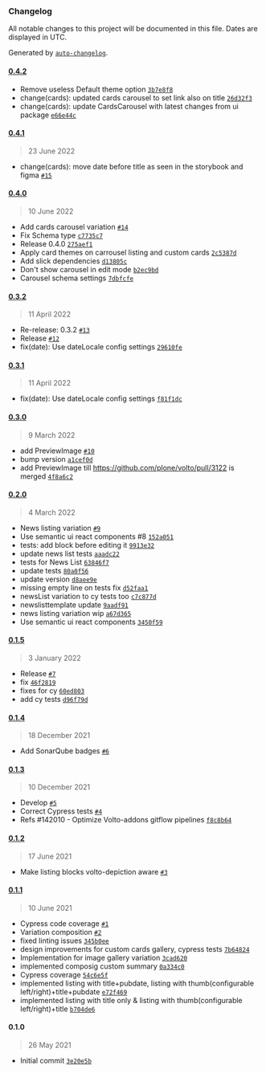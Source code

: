 ### Changelog

All notable changes to this project will be documented in this file. Dates are displayed in UTC.

Generated by [`auto-changelog`](https://github.com/CookPete/auto-changelog).

#### [0.4.2](https://github.com/eea/volto-listing-block/compare/0.4.1...0.4.2)

- Remove useless Default theme option [`3b7e8f8`](https://github.com/eea/volto-listing-block/commit/3b7e8f87ac88e02e3a7684088ea5f9f322c5753b)
- change(cards): updated cards carousel to set link also on title [`26d32f3`](https://github.com/eea/volto-listing-block/commit/26d32f3be7aae1c887346bf18f7f36e3ba9b30dd)
- change(cards): update CardsCarousel with latest changes from ui package [`e66e44c`](https://github.com/eea/volto-listing-block/commit/e66e44c974e2e832e913caa5afaec5aa4fa91238)

#### [0.4.1](https://github.com/eea/volto-listing-block/compare/0.4.0...0.4.1)

> 23 June 2022

- change(cards): move date before title as seen in the storybook and figma [`#15`](https://github.com/eea/volto-listing-block/pull/15)

#### [0.4.0](https://github.com/eea/volto-listing-block/compare/0.3.2...0.4.0)

> 10 June 2022

- Add cards carousel variation [`#14`](https://github.com/eea/volto-listing-block/pull/14)
- Fix Schema type [`c7735c7`](https://github.com/eea/volto-listing-block/commit/c7735c7ad4f5ebb27f497289524e33696a7c9658)
- Release 0.4.0 [`275aef1`](https://github.com/eea/volto-listing-block/commit/275aef12f7e93d50b55d3ac08b550ce2c122f453)
- Apply card themes on carrousel listing and custom cards [`2c5387d`](https://github.com/eea/volto-listing-block/commit/2c5387ddea596065b2517f3d3269f46f1e0267e8)
- Add slick dependencies [`d13805c`](https://github.com/eea/volto-listing-block/commit/d13805c0d850dc8dcf73a93e6558acd13859b223)
- Don't show carousel in edit mode [`b2ec9bd`](https://github.com/eea/volto-listing-block/commit/b2ec9bdd087183a92dea7bd7a63c97082099d13d)
- Carousel schema settings [`7dbfcfe`](https://github.com/eea/volto-listing-block/commit/7dbfcfeec94044e71ce0c62ad1d6483978a08dce)

#### [0.3.2](https://github.com/eea/volto-listing-block/compare/0.3.1...0.3.2)

> 11 April 2022

- Re-release: 0.3.2 [`#13`](https://github.com/eea/volto-listing-block/pull/13)
- Release [`#12`](https://github.com/eea/volto-listing-block/pull/12)
- fix(date): Use dateLocale config settings [`29610fe`](https://github.com/eea/volto-listing-block/commit/29610fe271d33b01f95f3e30b7038251521e6849)

#### [0.3.1](https://github.com/eea/volto-listing-block/compare/0.3.0...0.3.1)

> 11 April 2022

- fix(date): Use dateLocale config settings [`f81f1dc`](https://github.com/eea/volto-listing-block/commit/f81f1dcf8430acea271c35e96b250e93728a6a42)

#### [0.3.0](https://github.com/eea/volto-listing-block/compare/0.2.0...0.3.0)

> 9 March 2022

- add PreviewImage [`#10`](https://github.com/eea/volto-listing-block/pull/10)
- bump version [`a1cef0d`](https://github.com/eea/volto-listing-block/commit/a1cef0d692bc49a4aa1be5988d0c9cb0d25cb299)
- add PreviewImage till https://github.com/plone/volto/pull/3122 is merged [`4f8a6c2`](https://github.com/eea/volto-listing-block/commit/4f8a6c21517f29a20724f813f95b45511e557064)

#### [0.2.0](https://github.com/eea/volto-listing-block/compare/0.1.5...0.2.0)

> 4 March 2022

- News listing variation [`#9`](https://github.com/eea/volto-listing-block/pull/9)
- Use semantic ui react components #8 [`152a051`](https://github.com/eea/volto-listing-block/commit/152a051efd3b240758ec2922fc29b2fb3309ad06)
- tests: add block before editing it [`9913e32`](https://github.com/eea/volto-listing-block/commit/9913e32c8a8218d9d44f706ec698b9eb1cb8afb1)
- update news list tests [`aaadc22`](https://github.com/eea/volto-listing-block/commit/aaadc226710680f247736fc8adf1d7ec0aec375f)
- tests for News List [`63846f7`](https://github.com/eea/volto-listing-block/commit/63846f70c9a109418c024d6eb94477c695331e70)
- update tests [`80a0f56`](https://github.com/eea/volto-listing-block/commit/80a0f56e174db3cfd2086024bb088a2666abd39e)
- update version [`d8aee9e`](https://github.com/eea/volto-listing-block/commit/d8aee9e324570792b746f9fe0f1b4509c156034a)
- missing empty line on tests fix [`d52faa1`](https://github.com/eea/volto-listing-block/commit/d52faa17c5ce1bc357bdc1940c8897420cc4a800)
- newsList variation to cy tests too [`c7c877d`](https://github.com/eea/volto-listing-block/commit/c7c877dc37d33e4d10cb00574789dbaf3c70fa89)
- newslisttemplate update [`9aadf91`](https://github.com/eea/volto-listing-block/commit/9aadf91fae4e71ace72fd18d88e38fd93d8b30e3)
- news listing variation wip [`a67d365`](https://github.com/eea/volto-listing-block/commit/a67d3650b87ef0820538e53c5e188706e2baff6f)
- Use semantic ui react components [`3450f59`](https://github.com/eea/volto-listing-block/commit/3450f5923c70570572fb9b883e391bf738d17a5a)

#### [0.1.5](https://github.com/eea/volto-listing-block/compare/0.1.4...0.1.5)

> 3 January 2022

- Release [`#7`](https://github.com/eea/volto-listing-block/pull/7)
- fix [`46f2819`](https://github.com/eea/volto-listing-block/commit/46f2819c685484ce8974f457389f069791cccc4e)
- fixes for cy [`60ed803`](https://github.com/eea/volto-listing-block/commit/60ed80399f44c6d7ed6d27a776ea5f9e8663f734)
- add cy tests [`d96f79d`](https://github.com/eea/volto-listing-block/commit/d96f79deccda8b047fe0501b4902860a2ac1ca0c)

#### [0.1.4](https://github.com/eea/volto-listing-block/compare/0.1.3...0.1.4)

> 18 December 2021

- Add SonarQube badges [`#6`](https://github.com/eea/volto-listing-block/pull/6)

#### [0.1.3](https://github.com/eea/volto-listing-block/compare/0.1.2...0.1.3)

> 10 December 2021

- Develop [`#5`](https://github.com/eea/volto-listing-block/pull/5)
- Correct Cypress tests [`#4`](https://github.com/eea/volto-listing-block/pull/4)
- Refs #142010 - Optimize Volto-addons gitflow pipelines [`f8c8b64`](https://github.com/eea/volto-listing-block/commit/f8c8b642c0de6db65b7a67515164dcafae359686)

#### [0.1.2](https://github.com/eea/volto-listing-block/compare/0.1.1...0.1.2)

> 17 June 2021

- Make listing blocks volto-depiction aware [`#3`](https://github.com/eea/volto-listing-block/pull/3)

#### [0.1.1](https://github.com/eea/volto-listing-block/compare/0.1.0...0.1.1)

> 10 June 2021

- Cypress code coverage [`#1`](https://github.com/eea/volto-listing-block/pull/1)
- Variation composition [`#2`](https://github.com/eea/volto-listing-block/pull/2)
- fixed linting issues [`345b0ee`](https://github.com/eea/volto-listing-block/commit/345b0ee952ba45173fd337c52021eb4aa5e6278e)
- design improvements for custom cards gallery, cypress tests [`7b64824`](https://github.com/eea/volto-listing-block/commit/7b648249a427c90a3752a1c2a59f7d5f37b11bc2)
- Implementation for image gallery variation [`3cad620`](https://github.com/eea/volto-listing-block/commit/3cad620d98292622556e8a5160155a94e1ffc419)
- implemented composig custom summary [`0a334c0`](https://github.com/eea/volto-listing-block/commit/0a334c0a9df79b3436934cb632aebef8651cf731)
- Cypress coverage [`54c6e5f`](https://github.com/eea/volto-listing-block/commit/54c6e5f213896cd7bde74d4bf1cd1b3fb5f1abb7)
- implemented listing with title+pubdate, listing with thumb(configurable left/right)+title+pubdate [`e72f469`](https://github.com/eea/volto-listing-block/commit/e72f4690158d85a703555d2982f62e3cc35c8bdc)
- implemented listing with title only & listing with thumb(configurable left/right)+title [`b704de6`](https://github.com/eea/volto-listing-block/commit/b704de6fcb2c6fa7722f26d6165d6aa56e176e5c)

#### 0.1.0

> 26 May 2021

- Initial commit [`3e20e5b`](https://github.com/eea/volto-listing-block/commit/3e20e5b483e4c3b826be44f4dd549ec445280b39)
